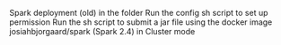 Spark deployment (old) in the folder
Run the config sh script to set up permission
Run the sh script to submit a jar file using the docker image josiahbjorgaard/spark (Spark 2.4) in Cluster mode
